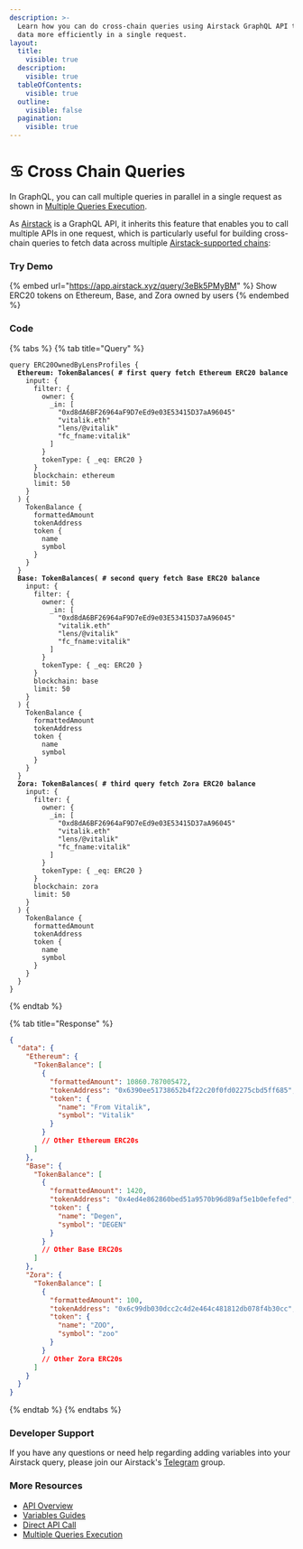 ```yaml
---
description: >-
  Learn how you can do cross-chain queries using Airstack GraphQL API to fetch
  data more efficiently in a single request.
layout:
  title:
    visible: true
  description:
    visible: true
  tableOfContents:
    visible: true
  outline:
    visible: false
  pagination:
    visible: true
---
```


# ♋ Cross Chain Queries

In GraphQL, you can call multiple queries in parallel in a single request as shown in [Multiple Queries Execution](multiple-queries-execution.md).

As [Airstack](https://airstack.xyz) is a GraphQL API, it inherits this feature that enables you to call multiple APIs in one request, which is particularly useful for building cross-chain queries to fetch data across multiple [Airstack-supported chains](../overview.md#supported-chains):

### Try Demo

{% embed url="https://app.airstack.xyz/query/3eBk5PMyBM" %}
Show ERC20 tokens on Ethereum, Base, and Zora owned by users
{% endembed %}

### Code

{% tabs %}
{% tab title="Query" %}

<pre class="language-graphql"><code class="lang-graphql">query ERC20OwnedByLensProfiles {
<strong>  Ethereum: TokenBalances( # first query fetch Ethereum ERC20 balance
</strong>    input: {
      filter: {
        owner: {
          _in: [
            "0xd8dA6BF26964aF9D7eEd9e03E53415D37aA96045"
            "vitalik.eth"
            "lens/@vitalik"
            "fc_fname:vitalik"
          ]
        }
        tokenType: { _eq: ERC20 }
      }
      blockchain: ethereum
      limit: 50
    }
  ) {
    TokenBalance {
      formattedAmount
      tokenAddress
      token {
        name
        symbol
      }
    }
  }
<strong>  Base: TokenBalances( # second query fetch Base ERC20 balance
</strong>    input: {
      filter: {
        owner: {
          _in: [
            "0xd8dA6BF26964aF9D7eEd9e03E53415D37aA96045"
            "vitalik.eth"
            "lens/@vitalik"
            "fc_fname:vitalik"
          ]
        }
        tokenType: { _eq: ERC20 }
      }
      blockchain: base
      limit: 50
    }
  ) {
    TokenBalance {
      formattedAmount
      tokenAddress
      token {
        name
        symbol
      }
    }
  }
<strong>  Zora: TokenBalances( # third query fetch Zora ERC20 balance
</strong>    input: {
      filter: {
        owner: {
          _in: [
            "0xd8dA6BF26964aF9D7eEd9e03E53415D37aA96045"
            "vitalik.eth"
            "lens/@vitalik"
            "fc_fname:vitalik"
          ]
        }
        tokenType: { _eq: ERC20 }
      }
      blockchain: zora
      limit: 50
    }
  ) {
    TokenBalance {
      formattedAmount
      tokenAddress
      token {
        name
        symbol
      }
    }
  }
}
</code></pre>

{% endtab %}

{% tab title="Response" %}

```json
{
  "data": {
    "Ethereum": {
      "TokenBalance": [
        {
          "formattedAmount": 10860.787005472,
          "tokenAddress": "0x6390ee51738652b4f22c20f0fd02275cbd5ff685",
          "token": {
            "name": "From Vitalik",
            "symbol": "Vitalik"
          }
        }
        // Other Ethereum ERC20s
      ]
    },
    "Base": {
      "TokenBalance": [
        {
          "formattedAmount": 1420,
          "tokenAddress": "0x4ed4e862860bed51a9570b96d89af5e1b0efefed",
          "token": {
            "name": "Degen",
            "symbol": "DEGEN"
          }
        }
        // Other Base ERC20s
      ]
    },
    "Zora": {
      "TokenBalance": [
        {
          "formattedAmount": 100,
          "tokenAddress": "0x6c99db030dcc2c4d2e464c481812db078f4b30cc",
          "token": {
            "name": "ZOO",
            "symbol": "zoo"
          }
        }
        // Other Zora ERC20s
      ]
    }
  }
}
```

{% endtab %}
{% endtabs %}

### Developer Support

If you have any questions or need help regarding adding variables into your Airstack query, please join our Airstack's [Telegram](https://t.me/+1k3c2FR7z51mNDRh) group.

### More Resources

- [API Overview](../../api-references/overview/)
- [Variables Guides](variables.md)
- [Direct API Call](../../get-started/quickstart/direct-api-call.md)
- [Multiple Queries Execution](multiple-queries-execution.md)
